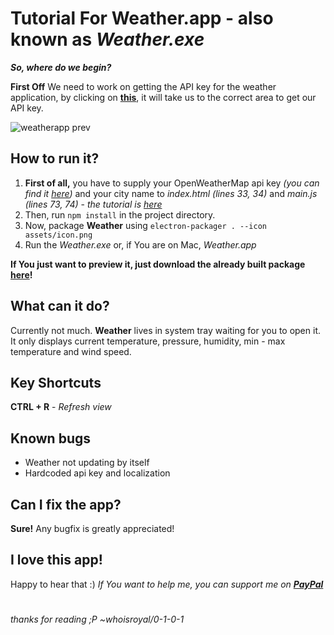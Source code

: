 # Tutorial For Weather.app - also known as *Weather.exe*
***So, where do we begin?***

**First Off** We need to work on getting the API key for the weather application, by clicking on [**this**](https://openweathermap.org/api), it will take us to the correct area to get our API key.

![weatherapp prev](https://i.imgur.com/BFkue02.png)
## How to run it?
1. **First of all,** you have to supply your OpenWeatherMap api key *(you can find it [here](https://openweathermap.org/api))* and your city name to *index.html (lines 33, 34)* and *main.js (lines 73, 74)* - *the tutorial is [here](https://github.com/whoisroyal/weatherapp/blob/master/tutorial.md)*
 2. Then, run `npm install` in the project directory. 
2. Now, package **Weather** using `electron-packager . --icon assets/icon.png`
3. Run the *Weather.exe* or, if You are on Mac, *Weather.app*

**If You just want to preview it, just download the already built package [here](https://github.com/whoisroyal/weatherapp/tree/master/built)!**

## What can it do?
Currently not much. **Weather** lives in system tray waiting for you to open it.
It only displays current temperature, pressure, humidity, min - max temperature and wind speed.

## Key Shortcuts
**CTRL + R** - *Refresh view*

## Known bugs
* Weather not updating by itself
* Hardcoded api key and localization

## Can I fix the app?
**Sure!** Any bugfix is greatly appreciated!
## I love this app!
Happy to hear that :)
*If You want to help me, you can support me on [**PayPal**](https://www.paypal.me/kvpek)*

#
*thanks for reading ;P*
*~whoisroyal/0-1-0-1*
